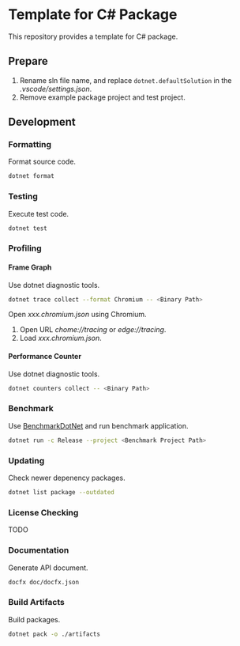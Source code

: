 # Template for C# Package

This repository provides a template for C# package.

## Prepare

1. Rename sln file name, and replace `dotnet.defaultSolution` in the *.vscode/settings.json*.
2. Remove example package project and test project.

## Development

### Formatting

Format source code.

```sh
dotnet format
```

### Testing

Execute test code.

```sh
dotnet test
```

### Profiling

#### Frame Graph

Use dotnet diagnostic tools.

```sh
dotnet trace collect --format Chromium -- <Binary Path>
```

Open *xxx.chromium.json* using Chromium.

1. Open URL *chome://tracing* or *edge://tracing*.
2. Load *xxx.chromium.json*.

#### Performance Counter

Use dotnet diagnostic tools.

```sh
dotnet counters collect -- <Binary Path>
```

### Benchmark

Use [BenchmarkDotNet](https://www.nuget.org/packages/BenchmarkDotNet/) and run benchmark application.

```sh
dotnet run -c Release --project <Benchmark Project Path>
```

### Updating

Check newer depenency packages.

```sh
dotnet list package --outdated
```

### License Checking

TODO

### Documentation

Generate API document.

```sh
docfx doc/docfx.json
```

### Build Artifacts

Build packages.

```sh
dotnet pack -o ./artifacts
```
